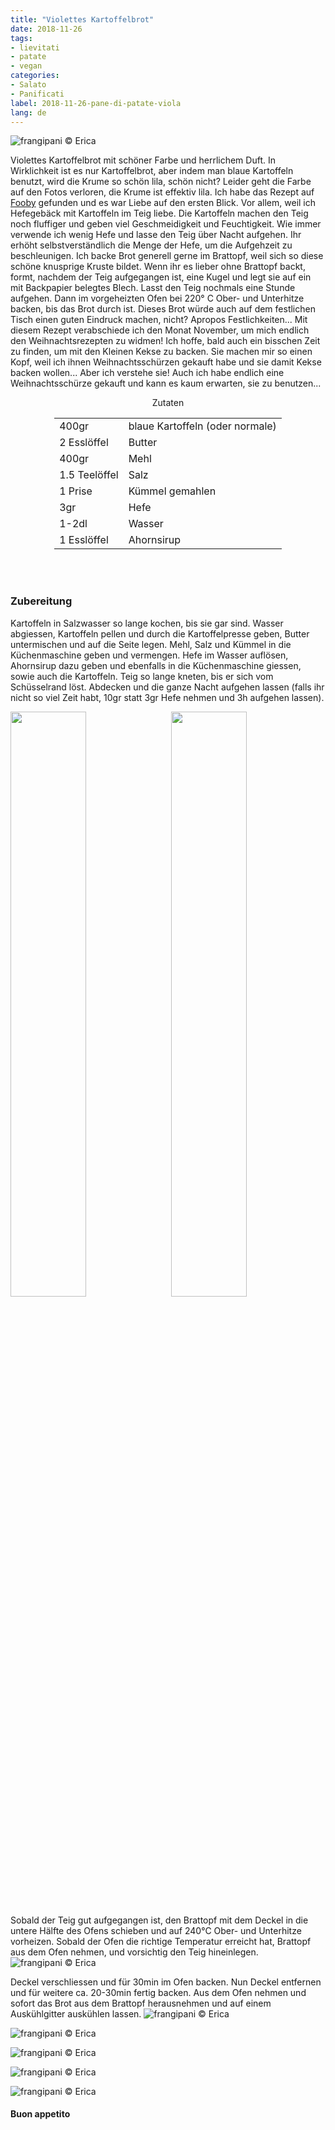 ```yaml
---
title: "Violettes Kartoffelbrot"
date: 2018-11-26
tags:
- lievitati
- patate
- vegan
categories:
- Salato
- Panificati
label: 2018-11-26-pane-di-patate-viola
lang: de
---
```

![](../2018-11-26-pane-di-patate-viola/header.jpg "frangipani © Erica")

Violettes Kartoffelbrot mit schöner Farbe und herrlichem Duft. In Wirklichkeit ist es nur Kartoffelbrot, aber indem man blaue Kartoffeln benutzt, wird die Krume so schön lila, schön nicht? Leider geht die Farbe auf den Fotos verloren, die Krume ist effektiv lila. Ich habe das Rezept auf <a href="https://fooby.ch/de/rezepte/16557/violettes-kartoffelbrot?startAuto1=0&y=3315&x=0" target="_blank">Fooby</a> gefunden und es war Liebe auf den ersten Blick. Vor allem, weil ich Hefegebäck mit Kartoffeln im Teig liebe. Die Kartoffeln machen den Teig noch fluffiger und geben viel Geschmeidigkeit und Feuchtigkeit. Wie immer verwende ich wenig Hefe und lasse den Teig über Nacht aufgehen. Ihr erhöht selbstverständlich die Menge der Hefe, um die Aufgehzeit zu beschleunigen. Ich backe Brot generell gerne im Brattopf, weil sich so diese schöne knusprige Kruste bildet. Wenn ihr es lieber ohne Brattopf backt, formt, nachdem der Teig aufgegangen ist, eine Kugel und legt sie auf ein mit Backpapier belegtes Blech. Lasst den Teig nochmals eine Stunde aufgehen. Dann im vorgeheizten Ofen bei 220° C Ober- und Unterhitze backen, bis das Brot durch ist. Dieses Brot würde auch auf dem festlichen Tisch einen guten Eindruck machen, nicht? Apropos Festlichkeiten... Mit diesem Rezept verabschiede ich den Monat November, um mich endlich den Weihnachtsrezepten zu widmen! Ich hoffe, bald auch ein bisschen Zeit zu finden, um mit den Kleinen Kekse zu backen. Sie machen mir so einen Kopf, weil ich ihnen Weihnachtsschürzen gekauft habe und sie damit Kekse backen wollen... Aber ich verstehe sie! Auch ich habe endlich eine Weihnachtsschürze gekauft und kann es kaum erwarten, sie zu benutzen...

<div id="wrapper" style="text-align: center">
  <div id="yourdiv" style="display: inline-block;">
    <div class="ingredients" itemscope itemtype="http://schema.org/Recipe">
      <span itemprop="name" style="display:none;">Violettes Kartoffelbrot</span>
      <span itemprop="recipeCategory" style="display:none;">Herzhaftes</span>
      <img itemprop="image" style="display:none;" class="ignore-gallery-item" src="../2018-11-26-pane-di-patate-viola/header.jpeg"/>
      <span itemprop="author" style="display:none;">Erica Raiano</span>
      <span itemprop="description" style="display:none;">Violettes Kartoffelbrot mit schöner Farbe und herrlichem Duft. In Wirklichkeit ist es nur Kartoffelbrot, aber indem man blaue Kartoffeln benutzt, wird die Krume so schön lila.</span>
      <div class="ingredients-title">Zutaten</div>
      <table>
        <tbody>
          </tr>
          <tr itemprop="recipeIngredient">
            <td>400gr</td>
            <td>blaue Kartoffeln (oder normale)</td>
          </tr>
          <tr itemprop="recipeIngredient">
            <td>2 Esslöffel</td>
            <td>Butter</td>
          </tr>
          <tr itemprop="recipeIngredient">
            <td>400gr</td>
            <td>Mehl</td>
          </tr>
          <tr itemprop="recipeIngredient">
            <td>1.5 Teelöffel</td>
            <td>Salz</td>
          </tr>
          <tr itemprop="recipeIngredient">
            <td>1 Prise</td>
            <td>Kümmel gemahlen</td>
          </tr>
          <tr itemprop="recipeIngredient">
            <td>3gr</td>
            <td>Hefe</td>
          </tr>
          <tr itemprop="recipeIngredient">
            <td>1-2dl</td>
            <td>Wasser</td>
          </tr>
          <tr itemprop="recipeIngredient">
            <td>1 Esslöffel</td>
            <td>Ahornsirup</td>
          </tr>
        </tbody>
      </table>
      <br></br>
    </div>
  </div>
</div>


<h3>
  <font color="grey">
    <i class="fa-solid fa-gears"></i>
  </font> Zubereitung
</h3>

Kartoffeln in Salzwasser so lange kochen, bis sie gar sind. Wasser abgiessen, Kartoffeln pellen und durch die Kartoffelpresse geben, Butter untermischen und auf die Seite legen. Mehl, Salz und Kümmel in die Küchenmaschine geben und vermengen. Hefe im Wasser auflösen, Ahornsirup dazu geben und ebenfalls in die Küchenmaschine giessen, sowie auch die Kartoffeln. Teig so lange kneten, bis er sich vom Schüsselrand löst. Abdecken und die ganze Nacht aufgehen lassen (falls ihr nicht so viel Zeit habt, 10gr statt 3gr Hefe nehmen und 3h aufgehen lassen). 
<p>
  <div style="width: 100%; margin-bottom: 0">
    <img style="float: left; width: 49%; margin-right: 1%" src="../2018-11-26-pane-di-patate-viola/patate.jpg" alt="" title="frangipani © Erica" />
    <img style="float: left; width: 49%; margin-left: 1%" src="../2018-11-26-pane-di-patate-viola/impasto.jpg" alt="" title="frangipani © Erica" />
    <div style="clear: both"></div>
  </div>
</p>

Sobald der Teig gut aufgegangen ist, den Brattopf mit dem Deckel in die untere Hälfte des Ofens schieben und auf 240°C Ober- und Unterhitze vorheizen. Sobald der Ofen die richtige Temperatur erreicht hat, Brattopf aus dem Ofen nehmen, und vorsichtig den Teig hineinlegen.
![](../2018-11-26-pane-di-patate-viola/casseruola.jpg "frangipani © Erica")

Deckel verschliessen und für 30min im Ofen backen. Nun Deckel entfernen und für weitere ca. 20-30min fertig backen. Aus dem Ofen nehmen und sofort das Brot aus dem Brattopf herausnehmen und auf einem Auskühlgitter auskühlen lassen.
![](../2018-11-26-pane-di-patate-viola/risultato1.jpg "frangipani © Erica")

![](../2018-11-26-pane-di-patate-viola/risultato2.jpg "frangipani © Erica")

![](../2018-11-26-pane-di-patate-viola/risultato3.jpg "frangipani © Erica")

![](../2018-11-26-pane-di-patate-viola/risultato4.jpg "frangipani © Erica")

![](../2018-11-26-pane-di-patate-viola/risultato5.jpg "frangipani © Erica")

<h4>Buon appetito
  <font color="red">
    <i class="fa-regular fa-face-smile"></i>
  </font>
</h4>
